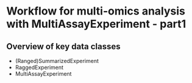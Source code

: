 # Workflow for multi-omics analysis with MultiAssayExperiment - part1
## Overview of key data classes
- (Ranged)SummarizedExperiment
- RaggedExperiment
- MultiAssayExperiment
